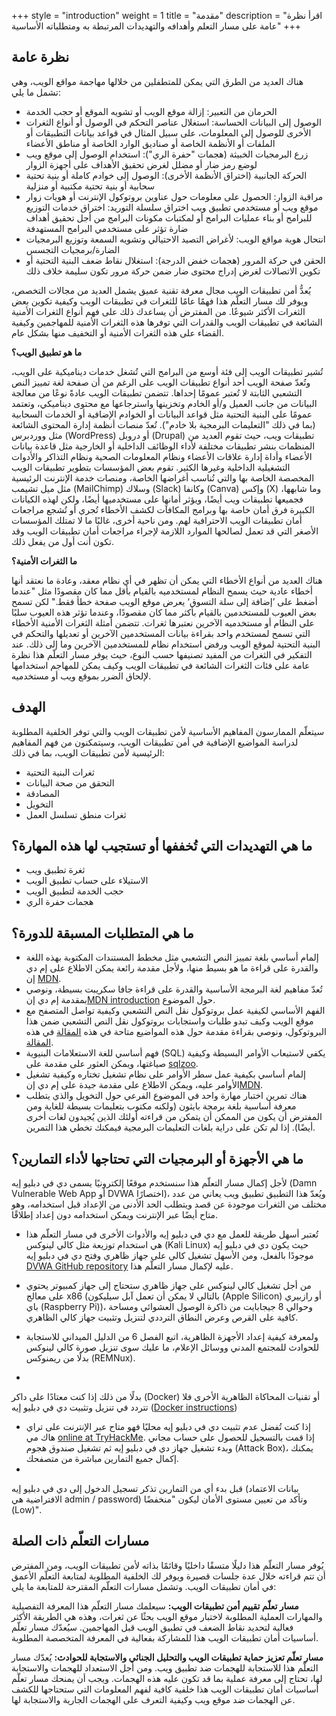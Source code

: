 +++
style = "introduction"
weight = 1
title = "مقدمة"
description = "اقرأ نظرة عامة على مسار التعلم وأهدافه والتهديدات المرتبطة به ومتطلباته الأساسية"
+++

## نظرة عامة 
هناك العديد من الطرق التي يمكن للمتطفلين من خلالها مهاجمة مواقع الويب، وهي تشمل ما يلي:

- الحرمان من التعبير: إزالة موقع الويب أو تشويه الموقع أو حجب الخدمة
- الوصول إلى البيانات الحساسة: استغلال عناصر التحكم في الوصول أو أنواع الثغرات الأخرى للوصول إلى المعلومات، على سبيل المثال في قواعد بيانات التطبيقات أو الملفات أو الأنظمة الخاصة أو صناديق الوارد الخاصة أو مناطق الأعضاء
- زرع البرمجيات الخبيثة (هجمات "حفرة الري"): استخدام الوصول إلى موقع ويب لوضع رمز ضار أو مضلل لغرض تحقيق الأهداف على أجهزة الزوار
- الحركة الجانبية (اختراق الأنظمة الأخرى): الوصول إلى خوادم كاملة أو بنية تحتية سحابية أو بنية تحتية مكتبية أو منزلية
- مراقبة الزوار: الحصول على معلومات حول عناوين بروتوكول الإنترنت أو هويات زوار موقع ويب أو مستخدمي تطبيق ويب
اختراق سلسلة التوريد: اختراق خدمات التوزيع للبرامج أو بناء عمليات البرامج أو لمكتبات مكونات البرامج من أجل تحقيق أهداف ضارة تؤثر على مستخدمي البرامج المستهدفة
- انتحال هوية مواقع الويب: لأغراض التصيد الاحتيالي وتشويه السمعة وتوزيع البرمجيات الضارة/برمجيات التجسس
- الحقن في حركة المرور (هجمات خفض الدرجة): استغلال نقاط ضعف البنية التحتية أو تكوين الاتصالات لغرض إدراج محتوى ضار ضمن حركة مرور تكون سليمة خلاف ذلك
  
يُعدُّ أمن تطبيقات الويب مجال معرفة تقنية عميق يشمل العديد من مجالات التخصص، ويوفر لك مسار التعلّم هذا فهمًا عامًا للثغرات في تطبيقات الويب وكيفية تكوين بعض الثغرات الأكثر شيوعًا. من المفترض أن يساعدك ذلك على فهم أنواع الثغرات الأمنية الشائعة في تطبيقات الويب والقدرات التي توفرها هذه الثغرات الأمنية للمهاجمين وكيفية القضاء على هذه الثغرات الأمنية أو التخفيف منها بشكل عام. 

**ما هو تطبيق الويب؟**

تُشير تطبيقات الويب إلى فئة أوسع من البرامج التي تُشغل خدمات ديناميكية على الويب، وتُعدّ صفحة الويب أحد أنواع تطبيقات الويب على الرغم من أن صفحة لغة تمييز النص التشعبي الثابتة لا تُعتبر عمومًا إحداها. تتضمن تطبيقات الويب عادةً نوعًا من معالجة البيانات من جانب العميل و/أو الخادم وتخزينها واسترجاعها مع محتوى ديناميكي، وتعتمد عمومًا على البنية التحتية مثل قواعد البيانات أو الخوادم الإضافية أو الخدمات السحابية (بما في ذلك "التعليمات البرمجية بلا خادم"). تُعدّ منصات أنظمة إدارة المحتوى الشائعة مثل ووردبرس (WordPress) أو دروبل (Drupal) تطبيقات ويب، حيث تقوم العديد من المنظمات بنشر تطبيقات مختلفة لأداء الوظائف الداخلية أو الخارجية مثل قاعدة بيانات الأعضاء وأداة إدارة علاقات الأعضاء ونظام المعلومات الصحية ونظام التذاكر والأدوات التشغيلية الداخلية وغيرها الكثير. تقوم بعض المؤسسات بتطوير تطبيقات الويب المخصصة الخاصة بها والتي تُناسب أغراضها الخاصة، ومنصات خدمة الإنترنت الرئيسية مثل ميل تشيمب (MailChimp) وسلاك (Slack) وكانفا (Canva) وإكس (X) وما شابهها، فجميعها تطبيقات ويب أيضًا، ويؤثر أمانها على مستخدميها أيضًا، ولكن لهذه الكيانات الكبيرة فرق أمان خاصة بها وبرامج المكافآت لكشف الأخطاء تُجري أو تُشجع مراجعات أمان تطبيقات الويب الاحترافية لهم. ومن ناحية أخرى، غالبًا ما لا تمتلك المؤسسات الأصغر التي قد تعمل لصالحها الموارد اللازمة لإجراء مراجعات أمان تطبيقات الويب وقد تكون أنت أول من يفعل ذلك.

**ما الثغرات الأمنية؟**

هناك العديد من أنواع الأخطاء التي يمكن أن تظهر في أي نظام معقد، وعادة ما نعتقد أنها أخطاء عادية حيث يسمح النظام لمستخدميه بالقيام بأقل مما كان مقصودًا مثل "عندما أضغط على ’إضافة إلى سلة التسوق‘ يعرض موقع الويب صفحة خطأ فقط." لكن تسمح بعض العيوب للمستخدمين بالقيام بأكثر مما كان مقصودًا، وعندما تؤثر هذه العيوب سلبًا على النظام أو مستخدميه الآخرين نعتبرها ثغرات. تتضمن أمثلة الثغرات الأمنية الأخطاء التي تسمح لمستخدم واحد بقراءة بيانات المستخدمين الآخرين أو تعديلها والتحكم في البنية التحتية لموقع الويب ورفض استخدام نظام للمستخدمين الآخرين وما إلى ذلك. عند التفكير في الثغرات من المفيد تصنيفها حسب النوع، حيث يوفر مسار التعلّم هذا نظرة عامة على فئات الثغرات الشائعة في تطبيقات الويب وكيف يمكن للمهاجم استخدامها لإلحاق الضرر بموقع ويب أو مستخدميه.

## الهدف 

سيتعلّم الممارسون المفاهيم الأساسية لأمن تطبيقات الويب والتي توفر الخلفية المطلوبة لدراسة المواضيع الإضافية في أمن تطبيقات الويب، وسيتمكنون من فهم المفاهيم الرئيسية لأمن تطبيقات الويب، بما في ذلك:

- ثغرات البنية التحتية
- التحقق من صحة البيانات
- المصادقة
- التخويل
- ثغرات منطق تسلسل العمل
  
## ما هي التهديدات التي تُخففها أو تستجيب لها هذه المهارة؟ 

- ثغرة تطبيق ويب
- الاستيلاء على حساب تطبيق الويب
- حجب الخدمة لتطبيق الويب
- هجمات حفرة الري

## ما هي المتطلبات المسبقة للدورة؟

- إلمام أساسي بلغة تمييز النص التشعبي مثل مخطط المستندات المكتوبة بهذه اللغة والقدرة على قراءة ما هو بسيط منها، ولأجل مقدمة رائعة يمكن الاطلاع على إم دي إن [MDN](https://developer.mozilla.org/en-US/docs/Learn).
- تُعدّ مفاهيم لغة البرمجة الأساسية والقدرة على قراءة جافا سكريبت بسيطة، ونوصي بمقدمة إم دي إن[MDN introduction](https://developer.mozilla.org/en-US/docs/Learn/JavaScript) حول الموضوع.
- الفهم الأساسي لكيفية عمل بروتوكول نقل النص التشعبي وكيفية تواصل المتصفح مع موقع الويب وكيف تبدو طلبات واستجابات بروتوكول نقل النص التشعبي ضمن هذا البروتوكول، ونوصي بقراءة مقدمة حول هذه المواضيع متاحة في هذه  [المقالة](https://www.cloudflare.com/learning/ddos/glossary/hypertext-transfer-protocol-http/) في هذه[ المقالة](https://developer.mozilla.org/en-US/docs/Learn/Forms/Sending_and_retrieving_form_data).
- فهم أساسي للغة الاستعلامات البنيوية (SQL) يكفي لاستيعاب الأوامر البسيطة وكيفية صياغتها، ويمكن العثور على مقدمة على [sqlzoo](https://sqlzoo.net/wiki/SQL_Tutorial).
- إلمام أساسي بكيفية عمل سطر الأوامر على نظام تشغيل تختاره وكيفية تشغيل الأوامر عليه، ويمكن الاطلاع على مقدمة جيدة على إم دي إن[MDN](https://developer.mozilla.org/en-US/docs/Learn/Tools_and_testing/Understanding_client-side_tools/Command_line).
- هناك تمرين اختبار مهارة واحد في الموضوع الفرعي حول التخويل والذي يتطلب معرفة أساسية بلغة برمجة بايثون (ولكنه مكتوب بتعليمات بسيطة للغاية ومن المفترض أن يكون من الممكن أن يتمكن من قراءته أولئك الذين يُجيدون لغات أخرى أيضًا). إذا لم تكن على دراية بلغات التعليمات البرمجية فيمكنك تخطي هذا التمرين.

## ما هي الأجهزة أو البرمجيات التي تحتاجها لأداء التمارين؟

لأجل إكمال مسار التعلّم هذا سنستخدم موقعًا إلكترونيًا يسمى دي في دبليو إيه (Damn Vulnerable Web App أو DVWA اختصارًا)، ويُعدّ هذا التطبيق تطبيق ويب يعاني من عدد مختلف من الثغرات موجودة عن قصد ويتطلب الحد الأدنى من الإعداد قبل استخدامه، وهو متاح أيضًا عبر الإنترنت ويمكن استخدامه دون إعداد إطلاقًا.

- تُعتبر أسهل طريقة للعمل مع دي في دبليو إيه والأدوات الأخرى في مسار التعلّم هذا هي استخدام توزيعة مثل كالي لينوكس (Kali Linux) حيث يكون دي في دبليو إيه موجودًا بالفعل، ومن الأسهل تشغيل كالي على جهاز ظاهري وفتح دي في دبليو إيه[ DVWA GitHub repository](https://github.com/digininja/DVWA) عليه لإكمال مسار التعلّم هذا.

- من أجل تشغيل كالي لينوكس على جهاز ظاهري ستحتاج إلى جهاز كمبيوتر يحتوي على معالج x86 (بالتالي لا يمكن أن تعمل آبل سيليكون (Apple Silicon) أو رازبيري باي (Raspberry Pi))، وحوالي 8 جيجابايت من ذاكرة الوصول العشوائي ومساحة كافية على القرص وعرض النطاق الترددي لتنزيل وتثبيت جهاز كالي الظاهري.

- ولمعرفة كيفية إعداد الأجهزة الظاهرية، اتبع الفصل 6 من الدليل الميداني للاستجابة للحوادث للمجتمع المدني ووسائل الإعلام، ما عليك سوى تنزيل صورة كالي لينوكس بدلًا من ريمنوكس (REMNux).
- 
بدلًا من ذلك إذا كنت معتادًا على داكر (Docker) أو تقنيات المحاكاة الظاهرية الأخرى فلا تتردد في تنزيل وتثبيت دي في دبليو إيه ([Docker instructions](https://github.com/digininja/DVWA))

- إذا كنت تُفضل عدم تثبيت دي في دبليو إيه محليًا فهو متاح عبر الإنترنت على تراي هاك مي [online at TryHackMe](https://tryhackme.com/room/dvwa). إذا قمت بالتسجيل للحصول على حساب مجاني وبدء تشغيل جهاز دي في دبليو إيه ثم تشغيل صندوق هجوم (Attack Box)، يمكنك إكمال جميع التمارين مباشرة من متصفحك.
- 
قبل بدء أي من التمارين تذكر تسجيل الدخول إلى دي في دبليو إيه (بيانات الاعتماد الافتراضية هي admin / password) وتأكد من تعيين مستوى الأمان ليكون "منخفضًا (Low)".

## مسارات التعلّم ذات الصلة 
يُوفر مسار التعلّم هذا دليلًا متسقًا داخليًا وقائمًا بذاته لأمن تطبيقات الويب، ومن المفترض أن تتم قراءته خلال عدة جلسات قصيرة ويوفر لك الخلفية المطلوبة لمتابعة التعلّم الأعمق في أمان تطبيقات الويب. وتشمل مسارات التعلّم المقترحة للمتابعة ما يلي:

**مسار تعلّم تقييم أمن تطبيقات الويب:**
سيعلمك مسار التعلّم هذا المعرفة التفصيلية والمهارات العملية المطلوبة لاختبار موقع الويب بحثًا عن ثغرات، وهذه هي الطريقة الأكثر فعالية لتحديد نقاط الضعف في تطبيق الويب قبل المهاجمين. سيُعدّك مسار تعلّم أساسيات أمان تطبيقات الويب هذا للمشاركة بفعالية في المعرفة المتخصصة المطلوبة.

**مسار تعلّم تعزيز حماية تطبيقات الويب والتحليل الجنائي والاستجابة للحوادث:**
يُعدّك مسار التعلّم هذا للاستجابة للهجمات ضد تطبيق ويب. ومن أجل الاستعداد للهجمات والاستجابة لها، تحتاج إلى معرفة عملية بما قد تكون عليه هذه الهجمات. ويجب أن يمنحك مسار تعلّم أساسيات أمان تطبيقات الويب هذا خلفية كافية لفهم المعلومات التي ستحتاجها للكشف عن الهجمات ضد موقع ويب وكيفية التعرف على الهجمات الجارية والاستجابة لها.

